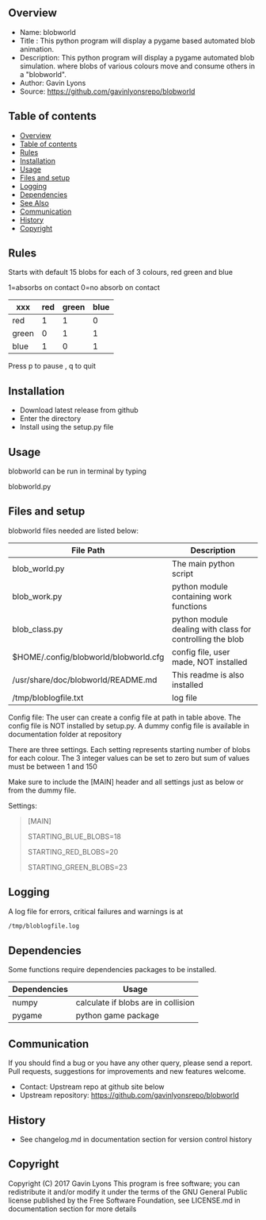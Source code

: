 Overview
--------------------------------------------
* Name: blobworld
* Title : This python program will display a pygame based automated blob animation.
* Description: This python program will display a pygame automated blob simulation.
where blobs of various colours move and consume others in a "blobworld".
* Author: Gavin Lyons
* Source: https://github.com/gavinlyonsrepo/blobworld


Table of contents
---------------------------

  * [Overview](#overview)
  * [Table of contents](#table-of-contents)
  * [Rules](#Rules)
  * [Installation](#installation)
  * [Usage](#usage)
  * [Files and setup](#files-and-setup)
  * [Logging](#logging)
  * [Dependencies](#dependencies)
  * [See Also](#see-also)
  * [Communication](#communication)
  * [History](#history)
  * [Copyright](#copyright)

Rules
--------------
Starts with default 15 blobs for each of 3 colours, red green and blue

1=absorbs on contact 0=no absorb on contact

| xxx   | red | green | blue |
| ---   | --- | ----  | ---- |
| red   | 1   | 1     | 0    |
| green | 0   | 1     | 1    |
| blue  | 1   | 0     | 1    |

Press p to pause , q to quit

Installation
---------------------

* Download latest release from github
* Enter the directory
* Install using the setup.py file

Usage
----------------
blobworld can be run in terminal by typing 

blobworld.py



Files and setup
-------------------------
blobworld files needed are listed below:

| File Path | Description |
| ------ | ------ |
| blob_world.py | The main python script |
| blob_work.py| python module containing work functions |
| blob_class.py | python module dealing with class for controlling the blob |
| $HOME/.config/blobworld/blobworld.cfg | config file, user made, NOT installed |
| /usr/share/doc/blobworld/README.md | This readme is also installed |
| /tmp/bloblogfile.txt | log file |

Config file: The user can create a config file at path in table above.
The config file is NOT installed by setup.py. 
A dummy config file is available in documentation folder at repository

There are three settings. 
Each setting represents starting number of blobs for each colour.
The 3 integer values can be set to zero but sum of values must be between 
1 and 150 


Make sure to include the [MAIN] header and all settings just as below or from the dummy file.

Settings:

>
>[MAIN]
>
>STARTING_BLUE_BLOBS=18
>
>STARTING_RED_BLOBS=20
>
>STARTING_GREEN_BLOBS=23
>


Logging
-----------------
A log file for errors, critical failures and warnings is at 

```sh
/tmp/bloblogfile.log
```

Dependencies
-----------------
Some functions require dependencies packages to be installed.

| Dependencies| Usage |
| ------ | ------ |
| numpy |  calculate if blobs are in collision |
| pygame| python game package |


Communication
-----------
If you should find a bug or you have any other query, 
please send a report.
Pull requests, suggestions for improvements
and new features welcome.
* Contact: Upstream repo at github site below 
* Upstream repository: https://github.com/gavinlyonsrepo/blobworld


History
------------------
* See changelog.md in documentation section for version control history


Copyright
---------
Copyright (C) 2017 Gavin Lyons 
This program is free software; you can redistribute it and/or modify
it under the terms of the GNU General Public license published by
the Free Software Foundation, see LICENSE.md in documentation section 
for more details
